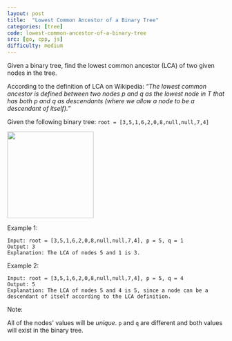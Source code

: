 ```yaml
---
layout: post
title:  "Lowest Common Ancestor of a Binary Tree"
categories: [tree]
code: lowest-common-ancestor-of-a-binary-tree
src: [go, cpp, js]
difficulty: medium
---
```


Given a binary tree, find the lowest common ancestor (LCA) of two given nodes in the tree.

According to the definition of LCA on Wikipedia: *“The lowest common ancestor is defined between two nodes p and q as the lowest node in T that has both p and q as descendants (where we allow a node to be a descendant of itself).”*

Given the following binary tree: `root = [3,5,1,6,2,0,8,null,null,7,4]`

<img src="/top-interview-questions/static/img/posts/lowest-common-ancestor-of-a-binary-tree.png" width="200px">

Example 1:
```
Input: root = [3,5,1,6,2,0,8,null,null,7,4], p = 5, q = 1
Output: 3
Explanation: The LCA of nodes 5 and 1 is 3.
```

Example 2:
```
Input: root = [3,5,1,6,2,0,8,null,null,7,4], p = 5, q = 4
Output: 5
Explanation: The LCA of nodes 5 and 4 is 5, since a node can be a descendant of itself according to the LCA definition.
```

Note:

All of the nodes' values will be *unique*.
`p` and `q` are different and both values will exist in the binary tree.
